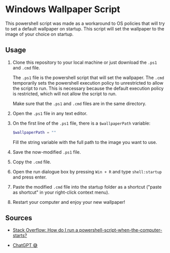 # Windows Wallpaper Script

This powershell script was made as a workaround to OS policies that will try to
set a default wallpaper on startup. This script will set the wallpaper to the
image of your choice on startup.

## Usage

1. Clone this repository to your local machine or just download the `.ps1` and
   `.cmd` file.

   The `.ps1` file is the powershell script that will set the wallpaper. The
   `.cmd` temporarily sets the powershell execution policy to unrestricted to
   allow the script to run. This is necessary because the default execution
   policy is restricted, which will not allow the script to run.

   Make sure that the `.ps1` and `.cmd` files are in the same directory.

2. Open the `.ps1` file in any text editor.

3. On the first line of the `.ps1` file, there is a `$wallpaperPath` variable:

   ```powershell
   $wallpaperPath = ""
   ```

   Fill the string variable with the full path to the image you want to use.

4. Save the now-modified `.ps1` file.

5. Copy the `.cmd` file.

6. Open the run dialogue box by pressing `Win + R` and type `shell:startup` and press enter.

7. Paste the modified `.cmd` file into the startup folder as a shortcut ("paste as
   shortcut" in your right-click context menu).

8. Restart your computer and enjoy your new wallpaper!

## Sources

- [Stack Overflow: How do I run a
  powershell-script-when-the-computer-starts?](https://stackoverflow.com/questions/20575257/how-do-i-run-a-powershell-script-when-the-computer-starts)

- [ChatGPT 😅](https://chat.openai.com/auth/login)
